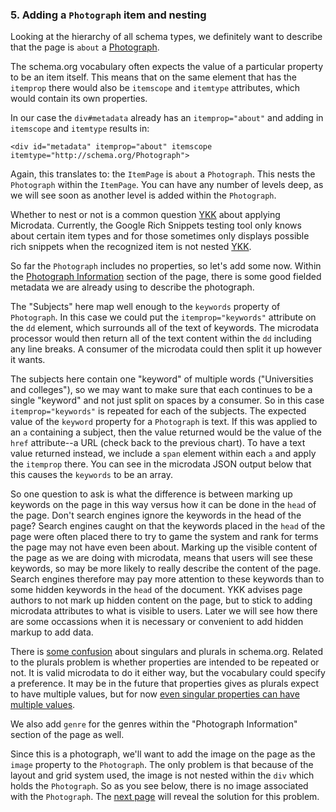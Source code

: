 ### 5. Adding a `Photograph` item and nesting

Looking at the hierarchy of all schema types, we definitely
want to describe that the page is `about` a [Photograph](http://schema.org/Photograph).

The schema.org vocabulary often expects the value of a particular property to be 
an item itself.
This means that on the same element that has the `itemprop` there would also
be `itemscope` and `itemtype` attributes, which would contain its own properties.

In our case the `div#metadata` already has an `itemprop="about"` and adding in
`itemscope` and `itemtype` results in:

    <div id="metadata" itemprop="about" itemscope itemtype="http://schema.org/Photograph">
      
Again, this translates to: the `ItemPage` is `about` a `Photograph`. 
This nests the `Photograph` within the `ItemPage`. You can have any number of
levels deep, as we will see soon as another level is added within the `Photograph`.

Whether to nest or not is a common question [YKK]() about applying Microdata. 
Currently, the Google Rich
Snippets testing tool only knows about certain item types and for those sometimes
only displays possible rich snippets when the recognized item is not nested [YKK]().

So far the `Photograph` includes no properties, so let's add some now. Within the
[Photograph Information](#item) section of the page, there is some good fielded
metadata we are already using to describe the photograph. 

The "Subjects" here map well enough to the `keywords` property of `Photograph`.
In this case we could put the `itemprop="keywords"` attribute on the `dd` 
element, which
surrounds all of the text of keywords. The microdata processor would then return
all of the text content within the `dd` including any line breaks. A consumer 
of the microdata could then split it up however it wants.

The subjects here contain one "keyword" of multiple words 
("Universities and colleges"), so we may want to 
make sure that each continues to be a single "keyword" and not just split on spaces
by a consumer. So in this case `itemprop="keywords"` is repeated for each of 
the subjects. The expected value of the `keyword` property for a `Photograph`
is text. If this was applied to an `a` containing a subject, then the value
returned would be the value of the `href` attribute--a URL (check back to the 
previous chart). To have a text
value returned instead, we include a `span` element within each `a` and apply the
`itemprop` there. You can see in the microdata JSON output below that this 
causes the `keywords` to be an array.

So one question to ask is what the difference is between marking up keywords
on the page in this way versus how it can be done in the `head` of the page.
Don't search engines ignore the keywords in the head of the page?
Search engines caught on that the keywords placed in the `head` of the page 
were often placed there to try to game the system and rank for terms the page
may not have even been about. Marking up the visible content of the page
as we are doing with microdata, means
that users will see these keywords, so may be more likely to really describe
the content of the page. Search engines therefore may pay more attention to these
keywords than to some hidden keywords in the `head` of the document.
YKK advises page authors to not mark up hidden content
on the page, but to stick to adding microdata attributes to what is visible to 
users. Later we will see how
there are some occassions when it is necessary or convenient to add hidden 
markup to add data.

There is [some confusion]() about singulars and plurals in schema.org. Related
to the plurals problem is whether properties are intended to be repeated or not.
It is valid microdata to do it either way, but the vocabulary could specify a
preference. It may be in the future that properties gives as plurals expect to
have multiple values, but for now 
[even singular properties can have multiple values](YKK).

We also add `genre` for the genres within the "Photograph Information" section
of the page as well.

Since this is a photograph, we'll want to add the image on the page as the
`image` property to the `Photograph`. The only problem is that because of the
layout and grid system used, the image is not nested within the `div` which
holds the `Photograph`. So as you see below, there is no image associated with
the `Photograph`.
The [next page](/steps/6.html) will reveal the solution 
for this problem.